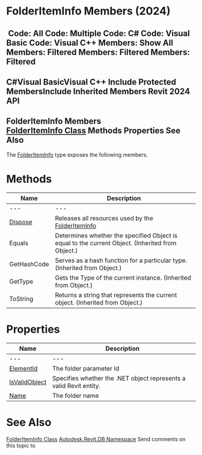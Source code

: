 # FolderItemInfo Members (2024)

﻿
 Code: All Code: Multiple Code: C# Code: Visual Basic Code: Visual C++  Members: Show All Members: Filtered Members: Filtered Members: Filtered   
---  
C#Visual BasicVisual C++
Include Protected MembersInclude Inherited Members
Revit 2024 API  
---  
FolderItemInfo Members  
[FolderItemInfo Class](ef79812e-ea11-eda4-9c51-b54df57dc197.md "FolderItemInfo Class") Methods Properties See Also  
---  
The [FolderItemInfo](ef79812e-ea11-eda4-9c51-b54df57dc197.md "FolderItemInfo Class") type exposes the following members.
# Methods
| Name | Description |
| --- | --- |
| --- | --- | --- |
| [Dispose](a1ae313b-adb7-9760-9d9f-bb232057f2b2.md "Dispose Method") | Releases all resources used by the [FolderItemInfo](ef79812e-ea11-eda4-9c51-b54df57dc197.md "FolderItemInfo Class") |
| Equals | Determines whether the specified Object is equal to the current Object. (Inherited from Object.) |
| GetHashCode | Serves as a hash function for a particular type.  (Inherited from Object.) |
| GetType | Gets the Type of the current instance. (Inherited from Object.) |
| ToString | Returns a string that represents the current object. (Inherited from Object.) |

# Properties
| Name | Description |
| --- | --- |
| --- | --- | --- |
| [ElementId](7f892bab-a50d-f9ce-f7a4-6b1f43e6c31c.md "ElementId Property") | The folder parameter Id |
| [IsValidObject](6d47a372-7001-e819-6a25-3bb5d77ee472.md "IsValidObject Property") | Specifies whether the .NET object represents a valid Revit entity. |
| [Name](41be8e70-dc5b-adc0-c9d2-8f0f110ddd84.md "Name Property") | The folder name |

# See Also
[FolderItemInfo Class](ef79812e-ea11-eda4-9c51-b54df57dc197.md "FolderItemInfo Class")
[Autodesk.Revit.DB Namespace](87546ba7-461b-c646-cbb1-2cb8f5bff8b2.md "Autodesk.Revit.DB Namespace")
Send comments on this topic to 